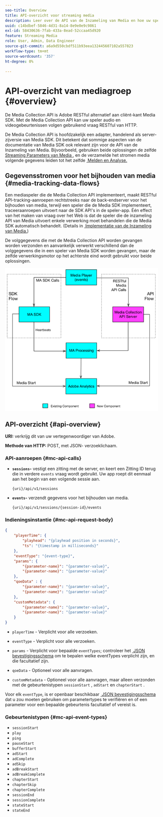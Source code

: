 ```yaml
---
seo-title: Overview
title: API-overzicht voor streaming media
description: Leer over de API van de Inzameling van Media en hoe uw speler audio en videogebeurtenissen kan volgen gebruikend de vraag van HTTP RESTful.
uuid: c14bdbef-5846-4d31-8a14-8e9e0e9c9861
exl-id: 58430636-7fab-433a-8ead-52ccaa45d920
feature: Streaming Media
role: User, Admin, Data Engineer
source-git-commit: a6a9d550cbdf511b93eea132445607102a557823
workflow-type: tm+mt
source-wordcount: '357'
ht-degree: 0%

---
```


# API-overzicht van mediagroep {#overview}

De Media Collection API is Adobe RESTful alternatief aan cliënt-kant Media SDK. Met de Media Collection API kan uw speler audio en videogebeurtenissen volgen gebruikend vraag RESTful van HTTP.

De Media Collection API is hoofdzakelijk een adapter, handelend als server-zijversie van Media SDK. Dit betekent dat sommige aspecten van de documentatie van Media SDK ook relevant zijn voor de API van de Inzameling van Media. Bijvoorbeeld, gebruiken beide oplossingen de zelfde [&#x200B; Streaming Parameters van Media &#x200B;](../variables/audio-video-parameters.md), en de verzamelde het stromen media volgende gegevens leiden tot het zelfde [&#x200B; Melden en Analyse.](/help/reporting/media-reports-enable.md)

## Gegevensstromen voor het bijhouden van media {#media-tracking-data-flows}

Een mediaspeler die de Media Collection API implementeert, maakt RESTful API-tracking-aanroepen rechtstreeks naar de back-endserver voor het bijhouden van media, terwijl een speler die de Media SDK implementeert, traceeraanroepen uitvoert naar de SDK API&#39;s in de speler-app. Één effect van het maken van vraag over het Web is dat de speler die de inzameling API van Media uitvoert enkele verwerking moet behandelen die de Media SDK automatisch behandelt. (Details in [&#x200B; Implementatie van de Inzameling van Media.](mc-api-impl/mc-api-quick-start.md))

De volggegevens die met de Media Collection API worden gevangen worden verzonden en aanvankelijk verwerkt verschillend dan de volggegevens die in een speler van Media SDK worden gevangen, maar de zelfde verwerkingsmotor op het achterste eind wordt gebruikt voor beide oplossingen.

![](assets/col_api_overview_simple.png)

## API-overzicht {#api-overview}

**URI:** verkrijg dit van uw vertegenwoordiger van Adobe.

**Methode van HTTP:** POST, met JSON- verzoeklichaam.

### API-aanroepen {#mc-api-calls}

* **`sessions`-** vestigt een zitting met de server, en keert een Zitting ID terug die in verdere `events` vraag wordt gebruikt. Uw app roept dit eenmaal aan het begin van een volgende sessie aan.

  `{uri}/api/v1/sessions`

* **`events`-** verzendt gegevens voor het bijhouden van media.

  `{uri}/api/v1/sessions/{session-id}/events`

### Indieningsinstantie {#mc-api-request-body}

```json
{
    "playerTime": {
        "playhead": "{playhead position in seconds}",
        "ts": "{timestamp in milliseconds}"
    },
    "eventType": "{event-type}",
    "params": {
        "{parameter-name}": "{parameter-value}",
        "{parameter-name}": "{parameter-value}"
    },
    "qoeData" : {
        "{parameter-name}": "{parameter-value}",
        "{parameter-name}": "{parameter-value}"
    },
    "customMetadata": {
        "{parameter-name}": "{parameter-value}",
        "{parameter-name}": "{parameter-value}"
    }
}
```

* `playerTime` - Verplicht voor alle verzoeken.
* `eventType` - Verplicht voor alle verzoeken.
* `params` - Verplicht voor bepaalde `eventTypes`; controleer het [&#x200B; JSON bevestigingsschema &#x200B;](mc-api-ref/mc-api-json-validation.md) om te bepalen welke eventTypes verplicht zijn, en die facultatief zijn.

* `qoeData` - Optioneel voor alle aanvragen.
* `customMetadata` - Optioneel voor alle aanvragen, maar alleen verzonden met de gebeurtenistypen `sessionStart` , `adStart` en `chapterStart` .

Voor elk `eventType`, is er openbaar beschikbaar [&#x200B; JSON bevestigingsschema &#x200B;](mc-api-ref/mc-api-json-validation.md) dat u zou moeten gebruiken om parametertypes te verifiëren en of een parameter voor een bepaalde gebeurtenis facultatief of vereist is.

### Gebeurtenistypen {#mc-api-event-types}

* `sessionStart`
* `play`
* `ping`
* `pauseStart`
* `bufferStart`
* `adStart`
* `adComplete`
* `adSkip`
* `adBreakStart`
* `adBreakComplete`
* `chapterStart`
* `chapterSkip`
* `chapterComplete`
* `sessionEnd`
* `sessionComplete`
* `stateStart`
* `stateEnd`
